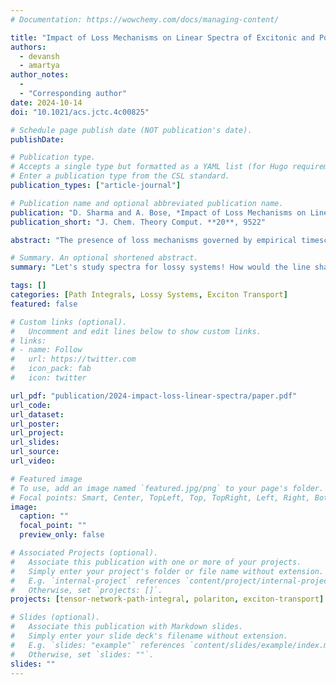 ```yaml
---
# Documentation: https://wowchemy.com/docs/managing-content/

title: "Impact of Loss Mechanisms on Linear Spectra of Excitonic and Polaritonic Aggregates"
authors: 
  - devansh
  - amartya
author_notes:
  - 
  - "Corresponding author"
date: 2024-10-14
doi: "10.1021/acs.jctc.4c00825"

# Schedule page publish date (NOT publication's date).
publishDate: 

# Publication type.
# Accepts a single type but formatted as a YAML list (for Hugo requirements).
# Enter a publication type from the CSL standard.
publication_types: ["article-journal"]

# Publication name and optional abbreviated publication name.
publication: "D. Sharma and A. Bose, *Impact of Loss Mechanisms on Linear Spectra of Excitonic and Polaritonic Aggregates*, J. Chem. Theory Comput. **20**, 9522 (2024)."
publication_short: "J. Chem. Theory Comput. **20**, 9522"

abstract: "The presence of loss mechanisms governed by empirical timescales can profoundly affect the dynamics in molecular systems, leading to changes in their spectra. However, incorporation of these effects along with the system's interaction with the thermal dissipative environments proves to be challenging. In this work, we demonstrate the possibility of utilizing the recently developed path integral Lindblad dynamics (PILD) method to study the linear spectra of molecular aggregates. PILD presents a uniquely powerful simulation technique for retaining the effects of the vibrations in a numerically exact manner through the Feynman–Vernon influence functional while incorporating the effects of losses in an empirical manner using the Lindbald master equation. As illustrations of this technique, we provide examples taken from chiral excitonic and polaritonic aggregates for which we simulate both the absorption spectra and circular dichroism (CD) spectra. We demonstrate that the effect of loss on particular states can differ not just on the basis of the symmetries of the state but also on the basis of complicated “interactions” of the structured dissipative environments with the system and its loss mechanisms. Due to the different selection rules between the absorption and CD spectra and the relative intensities and broadening of the peaks, the two linear spectra together give an interesting insight into the contributions of the various eigenstates to the correlation functions. While the focus here is on linear spectroscopy, it should be possible in the future to use PILD to study multidimensional spectra under loss mechanisms as well."

# Summary. An optional shortened abstract.
summary: "Let's study spectra for lossy systems! How would the line shapes be affected? How do we exactly quantify the impact of such changes? Our Path Integral Lindblad Dynamics method provides a perfect way of answering these questions. Walk with us while we explore these questions..."

tags: []
categories: [Path Integrals, Lossy Systems, Exciton Transport]
featured: false

# Custom links (optional).
#   Uncomment and edit lines below to show custom links.
# links:
# - name: Follow
#   url: https://twitter.com
#   icon_pack: fab
#   icon: twitter

url_pdf: "publication/2024-impact-loss-linear-spectra/paper.pdf"
url_code:
url_dataset:
url_poster:
url_project:
url_slides:
url_source:
url_video:

# Featured image
# To use, add an image named `featured.jpg/png` to your page's folder. 
# Focal points: Smart, Center, TopLeft, Top, TopRight, Left, Right, BottomLeft, Bottom, BottomRight.
image:
  caption: ""
  focal_point: ""
  preview_only: false

# Associated Projects (optional).
#   Associate this publication with one or more of your projects.
#   Simply enter your project's folder or file name without extension.
#   E.g. `internal-project` references `content/project/internal-project/index.md`.
#   Otherwise, set `projects: []`.
projects: [tensor-network-path-integral, polariton, exciton-transport]

# Slides (optional).
#   Associate this publication with Markdown slides.
#   Simply enter your slide deck's filename without extension.
#   E.g. `slides: "example"` references `content/slides/example/index.md`.
#   Otherwise, set `slides: ""`.
slides: ""
---
```

